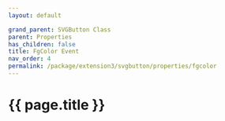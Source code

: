 ```yaml
---
layout: default

grand_parent: SVGButton Class
parent: Properties
has_children: false
title: FgColor Event
nav_order: 4
permalink: /package/extension3/svgbutton/properties/fgcolor
---
```

# {{ page.title }}
